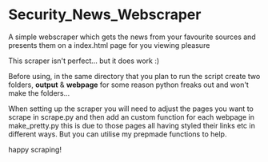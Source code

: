 # Security_News_Webscraper
A simple webscraper which gets the news from your favourite sources and presents them on a index.html page for you viewing pleasure

This scraper isn't perfect... but it does work :)

Before using, in the same directory that you plan to run the script create two folders, **output** & **webpage** 
for some reason python freaks out and won't make the folders...

When setting up the scraper you will need to adjust the pages you want to scrape in scrape.py and then add an custom function for each webpage in
make_pretty.py this is due to those pages all having styled their links etc in different ways. But you can utilise my prepmade functions to help.

happy scraping!

